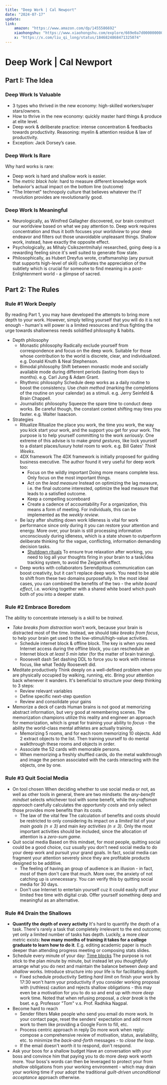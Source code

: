 ```yaml
---
title: "Deep Work | Cal Newport"
date: "2024-07-17"
update: 
link:
    amazon: "https://www.amazon.com/dp/1455586692"
    xiaohongshu: "https://www.xiaohongshu.com/explore/669e0a7d000000000500499e"
    x: "https://x.com/liu_qi_long/status/1846824868471325074"
---
```


# Deep Work | Cal Newport

## Part I: The Idea

### Deep Work Is Valuable

- 3 types who thrived in the new economy: high-skilled workers/super stars/owners.
- How to thrive in the new economy: quickly master hard things & produce at elite level.
- Deep work & deliberate practice: intense concentration & feedbacks towards productivity.
    Reasoning: myelin & attention residue & law of productivity.
- Exception: Jack Dorsey’s case.

### Deep Work Is Rare

Why hard works is rare:

- Deep work is hard and shallow work is easier.
- The _metric black hole_: hard to measure different knowledge work behavior's actual impact on the bottom line (outcome)
- "The Internet" technopoly culture that believes whatever the IT revolution provides are revolutionarily good.

### Deep Work Is Meaningful

- Neurologically, as Winifred Gallagher discovered, our brain construct our worldview based on what we pay attention to. Deep work requires concentration and thus it both focuses your _worldview_ to your deep endeavor and filters out those unavoidable unpleasant things. Shallow work, instead, have exactly the opposite effect.
- Psychologically, as Mihaly Csikszentmihalyi researched, going deep is a rewarding feeling since it's well suited to generate flow state.
- Philosophically, as Hubert Dreyfus wrote, craftsmanship (any pursuit that supports high-level of skill) cultivates the appreciation of the subtlety which is crucial for someone to find meaning in a post-Enlightenment world - a glimpse of sacred.

## Part 2: The Rules


### Rule #1 Work Deeply

By reading Part 1, you may have developed the attempts to bring more depth to your work. However, simply telling yourself that you will do it is not enough - human's will power is a limited resources and thus fighting the urge towards shallowness needs solidified philosophy & habits.

- Depth philosophy
    - Monastic philosophy
        Radically exclude yourself from correspondence and focus on the deep work. Suitable for those whose contribution to the world is discrete, clear, and individualized.
        e.g. Donald Knuth & Neal Stephenson.
    - Bimodal philosophy
        Shift between monastic mode and socially available mode during different periods (lasting from days to months).
        e.g. Carl Jung & Adam Grant.
    - Rhythmic philosophy
        Schedule deep works as a daily routine to boost the consistency. Use _chain method_ (marking the completions of the routine on your calendar) as a stimuli.
        e.g. Jerry Seinfeld & Brain Chappell.
    - Journalistic philosophy
        Squeeze the spare time to conduct deep works. Be careful though, the constant context shifting may tires you faster.
        e.g. Walter Isaacson.
- Strategies
    - Ritualize
        Ritualize the place you work, the time you work, the way you kick start your work, and the support you get for your work. The purpose is to help yourself committing to the work _seriously_.
        One extreme of this advise is to make _grand gestures_, like lock yourself to a distant places/luxury hotel room to work. e.g. Bill Gates' _Think Weeks_.
    - 4DX framework
        The 4DX framework is initially proposed for guiding business executive. The author found it very useful for deep work too:
        - Focus on the wildly important
            Doing more means complete less. Only focus on the most important things.
        - Act on the _lead measure_
            Instead on optimizing the lag measure, i.e. the final outcome interested, optimize the lead measure that leads to a satisfied outcome.
        - Keep a compelling scoreboard
        - Create a cadence of accountability
            For a organization, this means a form of meeting. For individuals, this can be implemented as the _weekly review_.
    - Be lazy after shutting down work
        Idleness is vital for work performance since only during it you can restore your attention and energy. More over, your brain is still processing information unconsciously during idleness, which is a state shown to outperform deliberate thinking for the vague, conflicting, information demanding decision tasks.
        - [Shutdown rituals](https://qilong-liu.vercel.app/blog/cal-newport-time-management)
            To ensure true relaxation after working, you need to log all your thoughts firing in your brain to a task/idea tracking system, to avoid the Zeigarnik effect.
    - Deep works with collaborators
        Serendipitous communication can boost creativity, but it can't replace deep work. You need to be able to shift from these two domains purposefully. In the most ideal cases, you can combined the benefits of the two - the _white board effect_, i.e. working together with a shared white board which push both of you into a deeper state.

### Rule #2 Embrace Boredom

The ability to concentrate intensely is a skill to be _trained_.

- _Take breaks from distraction_ won't work, because your brain is distracted most of the time. Instead, we should _take breaks from focus_, to help your brain get used to the low-stimuli/high-value activities.
    - Schedule internet block & offline block. The key is when you need Internet access during the offline block, you can reschedule an Internet block _at least 5 min later_ (for the matter of brain training).
    - Roosevelt dash
        Set dashing DDL to force you to work with intense focus, like what Teddy Roosevelt did.
- Meditate productively
    Think deeply on a well-defined problem when you are physically occupied by walking, running, etc. Bring your attention back whenever it wanders. It's beneficial to structure your deep thinking to 3 steps:
    - Review relevant variables
    - Define specific next-step question
    - Review and consolidate your gains
- Memorize a deck of cards
    Human brains is not good at memorizing abstract information, but very good at remembering scenes. The memorization champions utilize this reality and engineer an approach for memorization, which is great for training your ability to _focus_ - the ability the world-class mental athletes are actually training.
    - Memorizing 5 rooms, and for each room memorizing 10 objects. Add 2 extract objects to the list. Then training yourself to do mental walkthrough these rooms and objects in order.
    - Associate the 52 cards with memorable persons.
    - When memorizing a freshly shuffled cards, do the metal walkthrough and image the person associated with the cards interacting with the objects, one by one.

### Rule #3 Quit Social Media

- On tool chosen
    When deciding whether to use social media or not, as well as other tools in general, there are two mindsets: the _any-benefit mindset_ selects whichever tool with some benefit, while the _craftsman approach_ carefully calculates the _opportunity costs_ and only select those provides more benefits than its costs.
    - The law of the vital few
        The calculation of benefits and costs should be restricted to only considering its impact on a _limited_ list of your _main goals ($n \leq 3$)_ and main _key activities ($n \leq 3$)_. Only the most important activities should be included, since the allocation of attention is a _zero-sum game_.
- Quit social media
    Based on this mindset, for most people, quitting social could be a good choice, cuz usually you don't need social media to do your deep work and pursuit your grand goals. In fact, social media can fragment your attention severely since they are profitable products designed to be additive.
    - The feeling of having an group of audience is an illusion - in fact, most of them don't care that much. More over, the anxiety of not catching up is unnecessary. You can verify this by quitting social media for 30 days.
    - Don't use Internet to entertain yourself cuz it could easily stuff your limited free time with digital crab. Offer yourself something deep and meaningful as an alternative.

### Rule #4 Drain the Shallows

- **Quantify the depth of every activity**
    It's hard to quantify the depth of a task. There's rarely a task that completely irrelevant to the end outcome; yet only a limited number of tasks has depth.
    Luckily, a more _clear_ metric exists: **how many months of training it takes for a college graduate to learn how to do it**.
    E.g. editing academic paper is much deeper than attending progress meeting or composing stats slides.
- Schedule every minute of your day: [Time blocks](https://qilong-liu.vercel.app/blog/cal-newport-time-management)
    The purpose is not stick to the plan minute by minute, but instead let you _thoughtfully_ arrange what you do next and maintain the balance between _deep_ and _shallow_ works. Introduce structure into your life is for facilitating _depth_.
    - Fixed schedule productivity
        Setting _hard limit_ on finish your work by 17:30 won't harm your productivity if you consider working proposal with (ruthless) caution and rejects shallow obligations - this may even be a motivation for you to do so and end up with more _deep_ work time.
        Noted that when refusing proposal, a _clear break_ is the bset.
        e.g. Professor "Tom" v.s. Prof. Radhika Nagpal.
- Become hard to reach
    - Sender filters
        Make people who send you email do more work. In your contact page, reset the senders' expectation and add more work to them like providing a Google Form to fill, etc.
    - Process centric approach in reply
        Do more work when reply: compose a comprehensive review of motivation, status, availability, etc. to minimize the _back-and-forth_ messages - to _close the loop_.
    - If the email doesn't worth it to respond, don't respond.
- Ask your boos for a shallow budget
    Have an conversation with your boss and convince him that paying you to do more _deep_ work worth more. Your boss's words can then be leveraged to protect your from _shallow_ obligations from your working environment - which may drain your working time if your adopt the traditional _guilt-driven unconditional acceptance_ approach otherwise.